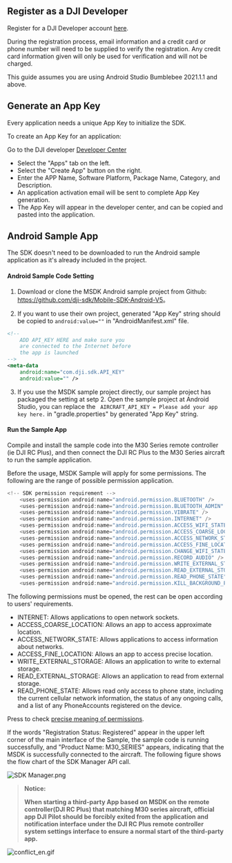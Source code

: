 ## Register as a DJI Developer

Register for a DJI Developer account <a href="https://account.dji.com/register?appId=dji_sdk&backUrl=https%3A%2F%2Fdeveloper.dji.com%2Fuser&locale=en_US" target="_blank">here</a>.

During the registration process, email information and a credit card or phone number will need to be supplied to verify the registration. Any credit card information given will only be used for verification and will not be charged.

This guide assumes you are using Android Studio Bumblebee 2021.1.1  and above.

## Generate an App Key

Every application needs a unique App Key to initialize the SDK.

To create an App Key for an application:

Go to the DJI developer <a href="https://developer.dji.com/user" target="_blank">Developer Center</a>

* Select the "Apps" tab on the left.
* Select the "Create App" button on the right.
* Enter the APP Name, Software Platform, Package Name, Category, and Description.
* An application activation email will be sent to complete App Key generation.
* The App Key will appear in the developer center, and can be copied and pasted into the application.


## Android Sample App

The SDK doesn't need to be downloaded to run the Android sample application as it's already included in the project.

#### Android Sample Code Setting 

1. Download or clone the MSDK Android sample project from Github: <a href="https://github.com/dji-sdk/Mobile-SDK-Android-V5" target="_blank">https://github.com/dji-sdk/Mobile-SDK-Android-V5</a>。

2. If you want to use their own project, generated "App Key" string should be copied to `android:value=""` in "AndroidManifest.xml" file. 


~~~xml
<!--
    ADD API_KEY HERE and make sure you
    are connected to the Internet before
    the app is launched
-->
<meta-data
    android:name="com.dji.sdk.API_KEY"
    android:value="" />
~~~

3. If you use the MSDK sample project directly, our sample project has packaged the setting at setp 2. 
Open the sample project at Android Studio, you can replace the `
AIRCRAFT_API_KEY = Please add your app key here.` in "gradle.properties" by generated "App Key" string.

#### Run the Sample App

Compile and install the sample code into the M30 Series remote controller (ie DJI RC Plus), and then connect the DJI RC Plus to the M30 Series aircraft to run the sample application. 


Before the usage, MSDK Sample will apply for some permissions. The following are the range of possible permission application.
```c
<!-- SDK permission requirement -->
    <uses-permission android:name="android.permission.BLUETOOTH" />
    <uses-permission android:name="android.permission.BLUETOOTH_ADMIN" />
    <uses-permission android:name="android.permission.VIBRATE" />
    <uses-permission android:name="android.permission.INTERNET" />
    <uses-permission android:name="android.permission.ACCESS_WIFI_STATE" />
    <uses-permission android:name="android.permission.ACCESS_COARSE_LOCATION" />
    <uses-permission android:name="android.permission.ACCESS_NETWORK_STATE" />
    <uses-permission android:name="android.permission.ACCESS_FINE_LOCATION" />
    <uses-permission android:name="android.permission.CHANGE_WIFI_STATE" />
    <uses-permission android:name="android.permission.RECORD_AUDIO" />
    <uses-permission android:name="android.permission.WRITE_EXTERNAL_STORAGE" />
    <uses-permission android:name="android.permission.READ_EXTERNAL_STORAGE" />
    <uses-permission android:name="android.permission.READ_PHONE_STATE" />
    <uses-permission android:name="android.permission.KILL_BACKGROUND_PROCESSES"/>
```
The following permissions must be opened, the rest can be open according to users' requirements.
* INTERNET: Allows applications to open network sockets.
* ACCESS_COARSE_LOCATION: Allows an app to access approximate location.
* ACCESS_NETWORK_STATE: Allows applications to access information about networks.
* ACCESS_FINE_LOCATION: Allows an app to access precise location.
* WRITE_EXTERNAL_STORAGE: Allows an application to write to external storage.
* READ_EXTERNAL_STORAGE: Allows an application to read from external storage.
* READ_PHONE_STATE: Allows read only access to phone state, including the current cellular network information, the status of any ongoing calls, and a list of any PhoneAccounts registered on the device.

Press to check [precise meaning of permissions](https://developer.android.com/reference/android/Manifest.permission).



If the words "Registration Status: Registered" appear in the upper left corner of the main interface of the Sample, the sample code is running successfully, and "Product Name: M30_SERIES" appears, indicating that the MSDK is successfully connected to the aircraft. The following figure shows the flow chart of the SDK Manager API call.

![SDK Manager.png](https://terra-1-g.djicdn.com/84f990b0bbd145e6a3930de0c55d3b2b/admin/doc/834e57bd-e150-4c12-8526-d3a4b192d826.png)

> **Notice:**
>
> **When starting a third-party App based on MSDK on the remote controller(DJI RC Plus) that matching M30 series aircraft, official app DJI Pilot should be forcibly exited from the application and notification interface under the DJI RC Plus remote controller system settings interface to ensure a normal start of the third-party app.**

![conflict_en.gif](https://terra-1-g.djicdn.com/71a7d383e71a4fb8887a310eb746b47f/msdk/Documentation/pilot_msdk_conflict_en.gif)

